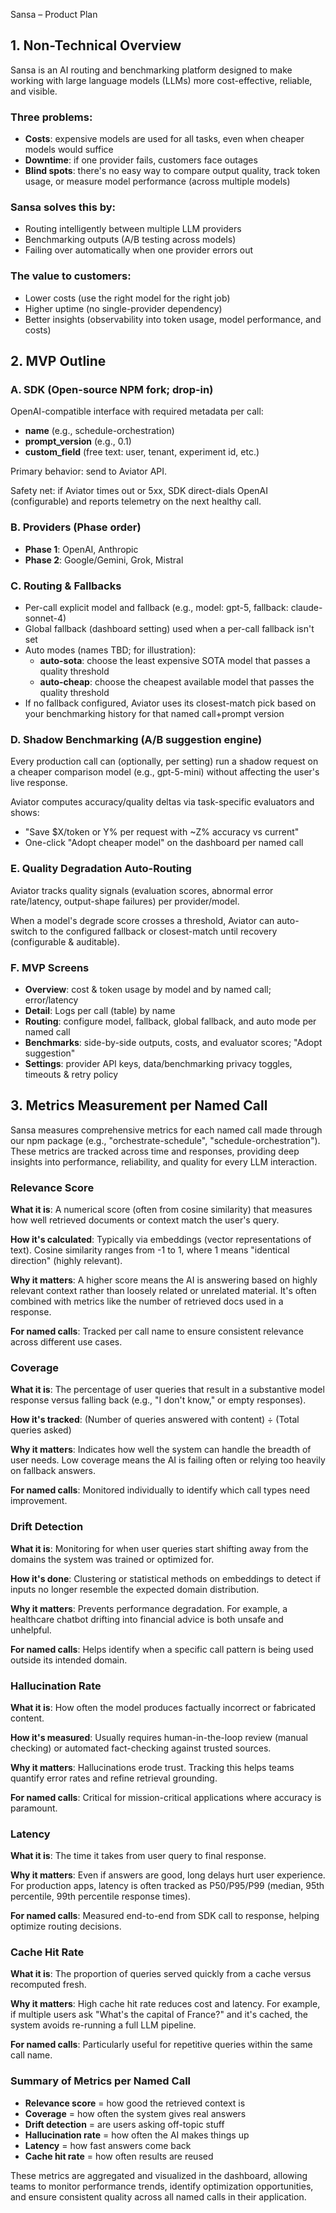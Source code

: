 Sansa – Product Plan

## 1. Non-Technical Overview

Sansa is an AI routing and benchmarking platform designed to make working with large language models (LLMs) more cost-effective, reliable, and visible.

### Three problems:
- **Costs**: expensive models are used for all tasks, even when cheaper models would suffice
- **Downtime**: if one provider fails, customers face outages
- **Blind spots**: there's no easy way to compare output quality, track token usage, or measure model performance (across multiple models)

### Sansa solves this by:
- Routing intelligently between multiple LLM providers
- Benchmarking outputs (A/B testing across models)
- Failing over automatically when one provider errors out

### The value to customers:
- Lower costs (use the right model for the right job)
- Higher uptime (no single-provider dependency)
- Better insights (observability into token usage, model performance, and costs)

## 2. MVP Outline

### A. SDK (Open-source NPM fork; drop-in)
OpenAI-compatible interface with required metadata per call:
- **name** (e.g., schedule-orchestration)
- **prompt_version** (e.g., 0.1)
- **custom_field** (free text: user, tenant, experiment id, etc.)

Primary behavior: send to Aviator API.

Safety net: if Aviator times out or 5xx, SDK direct-dials OpenAI (configurable) and reports telemetry on the next healthy call.

### B. Providers (Phase order)
- **Phase 1**: OpenAI, Anthropic
- **Phase 2**: Google/Gemini, Grok, Mistral

### C. Routing & Fallbacks
- Per-call explicit model and fallback (e.g., model: gpt-5, fallback: claude-sonnet-4)
- Global fallback (dashboard setting) used when a per-call fallback isn't set
- Auto modes (names TBD; for illustration):
  - **auto-sota**: choose the least expensive SOTA model that passes a quality threshold
  - **auto-cheap**: choose the cheapest available model that passes the quality threshold
- If no fallback configured, Aviator uses its closest-match pick based on your benchmarking history for that named call+prompt version

### D. Shadow Benchmarking (A/B suggestion engine)
Every production call can (optionally, per setting) run a shadow request on a cheaper comparison model (e.g., gpt-5-mini) without affecting the user's live response.

Aviator computes accuracy/quality deltas via task-specific evaluators and shows:
- "Save $X/token or Y% per request with ~Z% accuracy vs current"
- One-click "Adopt cheaper model" on the dashboard per named call

### E. Quality Degradation Auto-Routing
Aviator tracks quality signals (evaluation scores, abnormal error rate/latency, output-shape failures) per provider/model.

When a model's degrade score crosses a threshold, Aviator can auto-switch to the configured fallback or closest-match until recovery (configurable & auditable).

### F. MVP Screens
- **Overview**: cost & token usage by model and by named call; error/latency
- **Detail**: Logs per call (table) by name
- **Routing**: configure model, fallback, global fallback, and auto mode per named call
- **Benchmarks**: side-by-side outputs, costs, and evaluator scores; "Adopt suggestion"
- **Settings**: provider API keys, data/benchmarking privacy toggles, timeouts & retry policy

## 3. Metrics Measurement per Named Call

Sansa measures comprehensive metrics for each named call made through our npm package (e.g., "orchestrate-schedule", "schedule-orchestration"). These metrics are tracked across time and responses, providing deep insights into performance, reliability, and quality for every LLM interaction.

### Relevance Score
**What it is**: A numerical score (often from cosine similarity) that measures how well retrieved documents or context match the user's query.

**How it's calculated**: Typically via embeddings (vector representations of text). Cosine similarity ranges from -1 to 1, where 1 means "identical direction" (highly relevant).

**Why it matters**: A higher score means the AI is answering based on highly relevant context rather than loosely related or unrelated material. It's often combined with metrics like the number of retrieved docs used in a response.

**For named calls**: Tracked per call name to ensure consistent relevance across different use cases.

### Coverage
**What it is**: The percentage of user queries that result in a substantive model response versus falling back (e.g., "I don't know," or empty responses).

**How it's tracked**: (Number of queries answered with content) ÷ (Total queries asked)

**Why it matters**: Indicates how well the system can handle the breadth of user needs. Low coverage means the AI is failing often or relying too heavily on fallback answers.

**For named calls**: Monitored individually to identify which call types need improvement.

### Drift Detection
**What it is**: Monitoring for when user queries start shifting away from the domains the system was trained or optimized for.

**How it's done**: Clustering or statistical methods on embeddings to detect if inputs no longer resemble the expected domain distribution.

**Why it matters**: Prevents performance degradation. For example, a healthcare chatbot drifting into financial advice is both unsafe and unhelpful.

**For named calls**: Helps identify when a specific call pattern is being used outside its intended domain.

### Hallucination Rate
**What it is**: How often the model produces factually incorrect or fabricated content.

**How it's measured**: Usually requires human-in-the-loop review (manual checking) or automated fact-checking against trusted sources.

**Why it matters**: Hallucinations erode trust. Tracking this helps teams quantify error rates and refine retrieval grounding.

**For named calls**: Critical for mission-critical applications where accuracy is paramount.

### Latency
**What it is**: The time it takes from user query to final response.

**Why it matters**: Even if answers are good, long delays hurt user experience. For production apps, latency is often tracked as P50/P95/P99 (median, 95th percentile, 99th percentile response times).

**For named calls**: Measured end-to-end from SDK call to response, helping optimize routing decisions.

### Cache Hit Rate
**What it is**: The proportion of queries served quickly from a cache versus recomputed fresh.

**Why it matters**: High cache hit rate reduces cost and latency. For example, if multiple users ask "What's the capital of France?" and it's cached, the system avoids re-running a full LLM pipeline.

**For named calls**: Particularly useful for repetitive queries within the same call name.

### Summary of Metrics per Named Call
- **Relevance score** = how good the retrieved context is
- **Coverage** = how often the system gives real answers
- **Drift detection** = are users asking off-topic stuff
- **Hallucination rate** = how often the AI makes things up
- **Latency** = how fast answers come back
- **Cache hit rate** = how often results are reused

These metrics are aggregated and visualized in the dashboard, allowing teams to monitor performance trends, identify optimization opportunities, and ensure consistent quality across all named calls in their application.